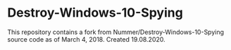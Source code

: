 # Destroy-Windows-10-Spying
This repository contains a fork from Nummer/Destroy-Windows-10-Spying source code as of March 4, 2018. Created 19.08.2020.
